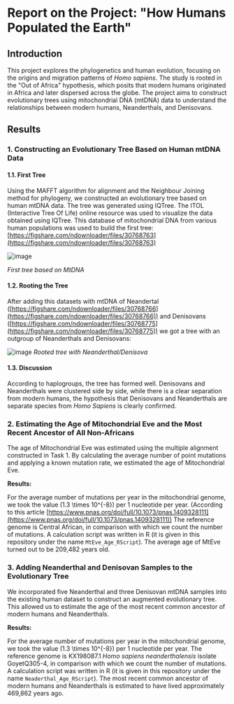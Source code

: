 # Report on the Project: "How Humans Populated the Earth"

## Introduction

This project explores the phylogenetics and human evolution, focusing on the origins and migration patterns of *Homo sapiens*. The study is rooted in the "Out of Africa" hypothesis, which posits that modern humans originated in Africa and later dispersed across the globe. The project aims to construct evolutionary trees using mitochondrial DNA (mtDNA) data to understand the relationships between modern humans, Neanderthals, and Denisovans.

## Results

### 1. Constructing an Evolutionary Tree Based on Human mtDNA Data

#### 1.1. First Tree

Using the MAFFT algorithm for alignment and the Neighbour Joining method for phylogeny, we constructed an evolutionary tree based on human mtDNA data. The tree was generated using IQTree. The ITOL (Interactive Tree Of Life) online resource was used to visualize the data obtained using IQTree. This database of mitochondrial DNA from various human populations was used to build the first tree: [https://figshare.com/ndownloader/files/30768763](https://figshare.com/ndownloader/files/30768763)

![image](https://github.com/user-attachments/assets/a472a2b6-d9c7-4eca-9d8d-245a777c7dd0)

*First tree based on MtDNA*

#### 1.2. Rooting the Tree

After adding this datasets with mtDNA of Neandertal ([https://figshare.com/ndownloader/files/30768766](https://figshare.com/ndownloader/files/30768766)) and Denisovans ([https://figshare.com/ndownloader/files/30768775](https://figshare.com/ndownloader/files/30768775)) we got a tree with an outgroup of Neanderthals and Denisovans:

![image](https://github.com/user-attachments/assets/4819417d-7827-4ed3-a6eb-0053b76a2c41)
*Rooted tree with Neanderthal/Denisova*

#### 1.3. Discussion

According to haplogroups, the tree has formed well. Denisovans and Neanderthals were clustered side by side, while there is a clear separation from modern humans, the hypothesis that Denisovans and Neanderthals are separate species from *Homo Sapiens* is clearly confirmed.

### 2. Estimating the Age of Mitochondrial Eve and the Most Recent Ancestor of All Non-Africans

The age of Mitochondrial Eve was estimated using the multiple alignment constructed in Task 1. By calculating the average number of point mutations and applying a known mutation rate, we estimated the age of Mitochondrial Eve.

**Results:**

For the average number of mutations per year in the mitochondrial genome, we took the value \(1.3 \times 10^{-8}\) per 1 nucleotide per year. (According to this article [https://www.pnas.org/doi/full/10.1073/pnas.1409328111](https://www.pnas.org/doi/full/10.1073/pnas.1409328111)) The reference genome is Central African, in comparison with which we count the number of mutations. A calculation script was written in R (it is given in this repository under the name `MtEve_Age_RScript`). The average age of MtEve turned out to be 209,482 years old.

### 3. Adding Neanderthal and Denisovan Samples to the Evolutionary Tree

We incorporated five Neanderthal and three Denisovan mtDNA samples into the existing human dataset to construct an augmented evolutionary tree. This allowed us to estimate the age of the most recent common ancestor of modern humans and Neanderthals.

**Results:**

For the average number of mutations per year in the mitochondrial genome, we took the value \(1.3 \times 10^{-8}\) per 1 nucleotide per year. The reference genome is KX198087.1 *Homo sapiens neanderthalensis* isolate GoyetQ305-4, in comparison with which we count the number of mutations. A calculation script was written in R (it is given in this repository under the name `Neaderthal_Age_RScript`). The most recent common ancestor of modern humans and Neanderthals is estimated to have lived approximately 469,862 years ago.
